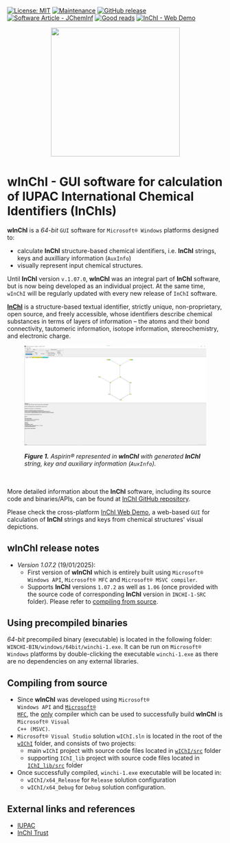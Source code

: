 [![License: MIT](https://img.shields.io/badge/License-MIT-yellow.svg)](https://opensource.org/licenses/MIT)
[![Maintenance](https://img.shields.io/badge/Maintained%3F-yes-blue.svg)](https://github.com/IUPAC-InChI/WInChI/graphs/commit-activity)
[![GitHub release](https://img.shields.io/github/release/IUPAC-InChI/InChI.svg)](https://github.com/IUPAC-InChI/WInChI/releases/)
[![Software Article - JChemInf](https://img.shields.io/badge/Software_Article-JChemInf-blue)](https://doi.org/10.1186/s13321-021-00517-z)
[![Good reads](https://img.shields.io/badge/Goodreads-372213?style=flat&logo=goodreads&logoColor=white)](https://www.inchi-trust.org/inchi-overview-papers-presentations/?wpv_aux_current_post_id=4309&wpv_aux_parent_post_id=4309&wpv_view_count=4473)
[![InChI - Web Demo](https://img.shields.io/badge/InChI-Web_Demo-2ea44f)](https://iupac-inchi.github.io/InChI-Web-Demo/)

<p align="center">
  <img src="https://github.com/IUPAC-InChI/InChI/blob/main/Images/inchi-wheel.png" width="300" height="300" />
</p>

# wInChI - GUI software for calculation of IUPAC International Chemical Identifiers (InChIs)

<strong>wInChI</strong> is a _64-bit_ <code>GUI</code> software for <code>Microsoft&reg; Windows</code> platforms designed to: 
- calculate <strong>InChI</strong> structure-based chemical identifiers, i.e. <strong>InChI</strong> strings, keys and auxilliary information (<code>AuxInfo</code>)
- visually represent input chemical structures.

Until <strong>InChI</strong> version <code>v.1.07.0</code>, <strong>wInChI</strong> was an integral part of <strong>InChI</strong> software, but is now being developed as an individual project.
At the same time, <code>wInChI</code> will be regularly updated with every new release of <code>InChI</code> software.

<strong><a href="https://en.wikipedia.org/wiki/International_Chemical_Identifier">InChI</a></strong> is a structure-based textual identifier, strictly unique, non-proprietary, open source, and freely accessible, whose identifiers describe chemical substances in terms of layers of information – the atoms and their bond connectivity, tautomeric information, isotope information, stereochemistry, and electronic charge.

<em><figure>
  <img src="docs/img/winchi_in_action.jpg" />
  <figcaption><strong>Figure 1.</strong> Aspirin&reg; represented in <strong>wInChI</strong> with generated <strong>InChI</strong> string, key and auxiliary information (<code>AuxInfo</code>).</figcaption>
</figure></em>

<br /><br />
More detailed information about the <strong>InChI</strong> software, including its source code and binaries/APIs, can be found at <a href="https://github.com/IUPAC-InChI/InChI/">InChI GitHub repository</a>.

Please check the cross-platform <a href="https://github.com/IUPAC-InChI/InChI-Web-Demo">InChI Web Demo</a>, a web-based `GUI` for calculation of <strong>InChI</strong> strings and keys from chemical structures' visual depictions.

## wInChI release notes

- <em>Version 1.07.2</em> (19/01/2025):
  - First version of <strong>wInChI</strong> which is entirely built using <code>Microsoft&reg; Windows API</code>, <code>Microsoft&reg; MFC</code> and <code>Microsoft&reg; MSVC compiler</code>.
  - Supports <strong>InChI</strong> versions <code>1.07.2</code> as well as <code>1.06</code> (once provided with the source code of corresponding <strong>InChI</strong> version in <code>INCHI-1-SRC</code> folder). Please refer to <a href="compiling-from-source"> compiling from source</a>.

## Using precompiled binaries

<em>64-bit</em> precompiled binary (executable) is located in the following folder: <code>WINCHI-BIN/windows/64bit/winchi-1.exe</code>.
It can be run on <code>Microsoft&reg; Windows</code> platforms by double-clicking the executable `winchi-1.exe` as there are no dependencies on any external libraries.

## Compiling from source

- Since <strong>wInChI</strong> was developed using <code>Microsoft&reg; Windows API</code> and <code><a href="https://en.wikipedia.org/wiki/Microsoft_Foundation_Class_Library">Microsoft&reg; MFC</a></code>, the <ins>only</ins> compiler which can be used to successfully build <strong>wInChI</strong> is <code>Microsoft&reg; Visual C++ (MSVC)</code>.
- <code>Microsoft&reg; Visual Studio</code> solution <code>wIChI.sln</code> is located in the root of the <code><a href="wIChI">wIChI</a></code> folder, and consists of two projects:
  - main <code>wIChI</code> project with source code files located in <code><a href="wIChI/src/">wIChI/src</a></code> folder
  - supporting <code>IChI_lib</code> project with source code files located in <code><a href="IChI_lib/src/">IChI_lib/src</a></code> folder
- Once successfully compiled, <code>winchi-1.exe</code> executable will be located in:
  - <code>wIChI/x64_Release</code> for <code>Release</code> solution configuration 
  - <code>wIChI/x64_Debug</code> for <code>Debug</code> solution configuration.

## External links and references

- [IUPAC](https://iupac.org/)
- [InChI Trust](https://www.inchi-trust.org/)

